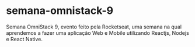 # semana-omnistack-9
Semana OmniStack 9, evento feito pela Rocketseat, uma semana na qual aprendemos a fazer uma aplicação Web e Mobile utilizando Reactjs, Nodejs e React Native.
